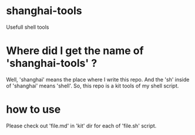 shanghai-tools
==============

Usefull shell tools


# Where did I get the name of 'shanghai-tools' ?
Well, 'shanghai' means the place where I write this repo.
And the 'sh' inside of 'shanghai' means 'shell'.
So, this repo is a kit tools of my shell script.

# how to use
Please check out 'file.md' in 'kit' dir for each of 'file.sh' script.


